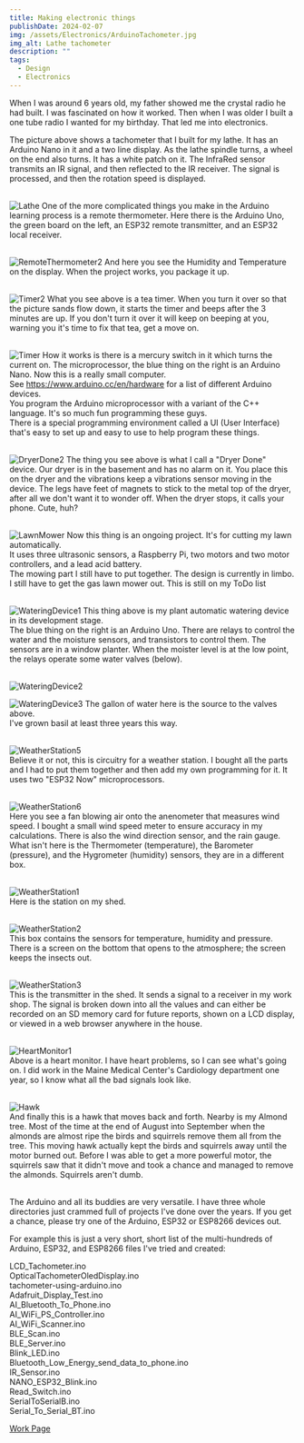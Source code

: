 ```yaml
---
title: Making electronic things
publishDate: 2024-02-07
img: /assets/Electronics/ArduinoTachometer.jpg
img_alt: Lathe tachometer
description: ""
tags:
  - Design
  - Electronics
---
```


When I was around 6 years old, my father showed me the crystal radio he had built. I was fascinated on how it worked. Then when I was older I built a one tube radio I wanted for my birthday. That led me into electronics.

The picture above shows a tachometer that I built for my lathe. It has an Arduino Nano in it and a two line display. As the lathe spindle turns, a wheel on the end also turns. It has a white patch on it. The InfraRed sensor transmits an IR signal, and then reflected to the IR receiver. The signal is processed, and then the rotation speed is displayed.<br><br>

![Lathe](/assets/Electronics/RemoteThermometer1.JPG)
One of the more complicated things you make in the Arduino learning process is a remote thermometer. Here there is the Arduino Uno, the green board on the left, an ESP32 remote transmitter, and an ESP32 local receiver.<br><br>

![RemoteThermometer2](/assets/Electronics/RemoteThermometer2.JPG)
And here you see the Humidity and Temperature on the display. When the project works, you package it up.<br><br>

![Timer2](/assets/Electronics/Timer2.JPG)
What you see above is a tea timer. When you turn it over so that the picture sands flow down, it starts the timer and beeps after the 3 minutes are up. If you don't turn it over it will keep on beeping at you, warning you it's time to fix that tea, get a move on.<br><br>

![Timer](/assets/Electronics/Timer1.JPG)
How it works is there is a mercury switch in it which turns the current on. The microprocessor, the blue thing on the right is an Arduino Nano. Now this is a really small computer.<br>
See  <https://www.arduino.cc/en/hardware> for a list of different Arduino devices.<br>
You program the Arduino microprocessor with a variant of the C++ language. It's so much fun programming these guys.<br>
There is a special programming environment called a UI (User Interface) that's easy to set up and easy to use to help program these things.<br><br>

![DryerDone2](/assets/Electronics/DryerDone2.JPG)
The thing you see above is what I call a "Dryer Done" device. Our dryer is in the basement and has no alarm on it. You place this on the dryer and the vibrations keep a vibrations sensor moving in the device. The legs have feet of magnets to stick to the metal top of the dryer, after all we don't want it to wonder off. When the dryer stops, it calls your phone. Cute, huh?<br><br>

![LawnMower](/assets/Electronics/LawnMower.JPG)
Now this thing is an ongoing project. It's for cutting my lawn automatically.<br>
It uses three ultrasonic sensors, a Raspberry Pi, two motors and two motor controllers, and a lead acid battery.<br>
The mowing part I still have to put together. The design is currently in limbo. I still have to get the gas lawn mower out. This is still on my ToDo list<br><br>

![WateringDevice1](/assets/Electronics/WateringDevice1.JPG)
This thing above is my plant automatic watering device in its development stage.<br>
The blue thing on the right is an Arduino Uno. There are relays to control the water and the moisture sensors, and transistors to control them. The sensors are in a window planter. When the moister level is at the low point, the relays operate some water valves (below).<br><br>

![WateringDevice2](/assets/Electronics/WateringDevice2.JPG)

![WateringDevice3](/assets/Electronics/WateringDevice3.JPG)
The gallon of water here is the source to the valves above.<br>
I've grown basil at least three years this way.<br><br>

![WeatherStation5](/assets/Electronics/WeatherStation5.JPG)<br>
Believe it or not, this is circuitry for a weather station. I bought all the parts and I had to put them together and then add my own programming for it. It uses two "ESP32 Now" microprocessors.<br><br>

![WeatherStation6](/assets/Electronics/WeatherStation6.JPG)<br>
Here you see a fan blowing air onto the anenometer that measures wind speed. I bought a small wind speed meter to ensure accuracy in my calculations. There is also the wind direction sensor, and the rain gauge. What isn't here is the Thermometer (temperature), the Barometer (pressure), and the Hygrometer (humidity) sensors, they are in a different box.<br><br>

![WeatherStation1](/assets/Electronics/WeatherStation1.JPG)<br>
Here is the station on my shed.<br><br>

![WeatherStation2](/assets/Electronics/WeatherStation2.JPG)<br>
This box contains the sensors for temperature, humidity and pressure. There is a screen on the bottom that opens to the atmosphere; the screen keeps the insects out.<br><br>

![WeatherStation3](/assets/Electronics/WeatherStation3.JPG)<br>
This is the transmitter in the shed. It sends a signal to a receiver in my work shop. The signal is broken down into all the values and can either be recorded on an SD memory card for future reports, shown on a LCD display, or viewed in a web browser anywhere in the house.<br><br>

![HeartMonitor1](/assets/Electronics/HeartMonitor1.JPG)<br>
Above is a heart monitor. I have heart problems, so I can see what's going on. I did work in the Maine Medical Center's Cardiology department one year, so I know what all the bad signals look like.<br><br>

![Hawk](/assets/Electronics/Hawk.JPG)<br>
And finally this is a hawk that moves back and forth. Nearby is my Almond tree. Most of the time at the end of August into September when the almonds are almost ripe the birds and squirrels remove them all from the tree. This moving hawk actually kept the birds and squirrels away until the motor burned out. Before I was able to get a more powerful motor, the squirrels saw that it didn't move and took a chance and managed to remove the almonds. Squirrels aren't dumb.<br><br>

The Arduino and all its buddies are very versatile. I have three whole directories just crammed full of projects I've done over the years. If you get a chance, please try one of the Arduino, ESP32 or ESP8266 devices out.

For example this is just a very short, short list of the multi-hundreds of Arduino, ESP32, and ESP8266 files I've tried and created:

LCD_Tachometer.ino<br>
OpticalTachometerOledDisplay.ino<br>
tachometer-using-arduino.ino<br>
Adafruit_Display_Test.ino<br>
AI_Bluetooth_To_Phone.ino<br>
AI_WiFi_PS_Controller.ino<br>
AI_WiFi_Scanner.ino<br>
BLE_Scan.ino<br>
BLE_Server.ino<br>
Blink_LED.ino<br>
Bluetooth_Low_Energy_send_data_to_phone.ino<br>
IR_Sensor.ino<br>
NANO_ESP32_Blink.ino<br>
Read_Switch.ino<br>
SerialToSerialB.ino<br>
Serial_To_Serial_BT.ino

<a href="/work/">Work Page</a>

<!--  ![](/assets/Electronics/)  -->
